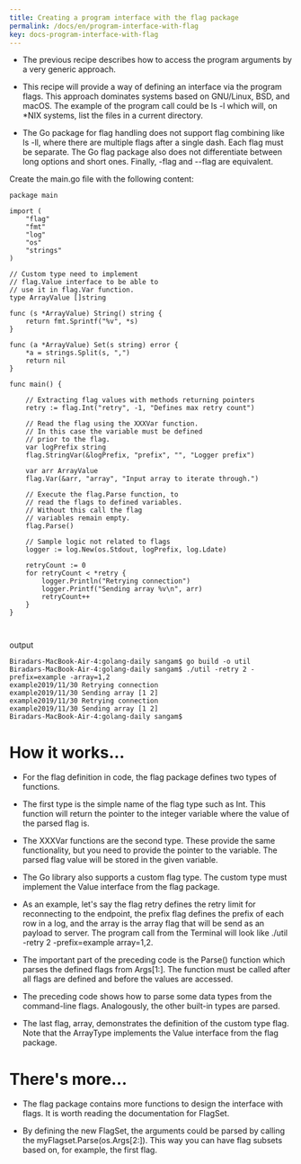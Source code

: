 ```yaml
---
title: Creating a program interface with the flag package
permalink: /docs/en/program-interface-with-flag
key: docs-program-interface-with-flag
---
```



- The previous recipe describes how to access the program arguments by a very generic approach.

- This recipe will provide a way of defining an interface via the program flags. This approach dominates systems based on GNU/Linux, BSD, and macOS.  The example of the program call could be ls -l which will, on *NIX systems, list the files in a current directory. 

- The Go package for flag handling does not support flag combining like ls -ll, where there are multiple flags after a single dash. Each flag must be separate. The Go flag package also does not differentiate between long options and short ones. Finally, -flag and --flag are equivalent.

Create the main.go file with the following content:

```
package main

import (
	"flag"
	"fmt"
	"log"
	"os"
	"strings"
)

// Custom type need to implement
// flag.Value interface to be able to
// use it in flag.Var function.
type ArrayValue []string

func (s *ArrayValue) String() string {
	return fmt.Sprintf("%v", *s)
}

func (a *ArrayValue) Set(s string) error {
	*a = strings.Split(s, ",")
	return nil
}

func main() {

	// Extracting flag values with methods returning pointers
	retry := flag.Int("retry", -1, "Defines max retry count")

	// Read the flag using the XXXVar function.
	// In this case the variable must be defined
	// prior to the flag.
	var logPrefix string
	flag.StringVar(&logPrefix, "prefix", "", "Logger prefix")

	var arr ArrayValue
	flag.Var(&arr, "array", "Input array to iterate through.")

	// Execute the flag.Parse function, to
	// read the flags to defined variables.
	// Without this call the flag
	// variables remain empty.
	flag.Parse()

	// Sample logic not related to flags
	logger := log.New(os.Stdout, logPrefix, log.Ldate)

	retryCount := 0
	for retryCount < *retry {
		logger.Println("Retrying connection")
		logger.Printf("Sending array %v\n", arr)
		retryCount++
	}
}



```
output 

```
Biradars-MacBook-Air-4:golang-daily sangam$ go build -o util
Biradars-MacBook-Air-4:golang-daily sangam$ ./util -retry 2 -prefix=example -array=1,2
example2019/11/30 Retrying connection
example2019/11/30 Sending array [1 2]
example2019/11/30 Retrying connection
example2019/11/30 Sending array [1 2]
Biradars-MacBook-Air-4:golang-daily sangam$ 

```
# How it works…

- For the flag definition in code, the flag package defines two types of functions.

- The first type is the simple name of the flag type such as Int. This function will return the pointer to the integer variable where the value of the parsed flag is.

- The XXXVar functions are the second type. These provide the same functionality, but you need to provide the pointer to the variable. The parsed flag value will be stored in the given variable.

- The Go library also supports a custom flag type. The custom type must implement the Value interface from the flag package.

- As an example, let's say the flag retry defines the retry limit for reconnecting to the endpoint, the prefix flag defines the prefix of each row in a log, and the array is the array flag that will be send as an payload to server. The program call from the Terminal will look like ./util -retry 2 -prefix=example array=1,2.

- The important part of the preceding code is the Parse() function which parses the defined flags from Args[1:]. The function must be called after all flags are defined and before the values are accessed.

- The preceding code shows how to parse some data types from the command-line flags. Analogously, the other built-in types are parsed. 

- The last flag, array, demonstrates the definition of the custom type flag. Note that the ArrayType implements the Value interface from the flag package.

# There's more…

- The flag package contains more functions to design the interface with flags. It is worth reading the documentation for FlagSet.

- By defining the new FlagSet, the arguments could be parsed by calling the myFlagset.Parse(os.Args[2:]). This way you can have flag subsets based on, for example, the first flag.
